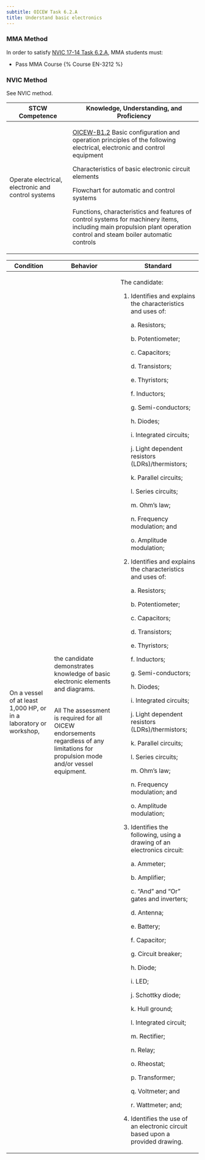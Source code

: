 ```yaml
---
subtitle: OICEW Task 6.2.A 
title: Understand basic electronics
---
```



### MMA Method

In order to satisfy  [NVIC 17-14  Task  6.2.A](/stcw23/assets/images/nvic-17-14.pdf), MMA students must:

* Pass MMA Course {% Course EN-3212 %}


### NVIC Method

<a onclick="togglevisibility('nvic_methods')" >See NVIC method.</a>

<div id='nvic_methods' class='hide'>

<table>
<thead>
<tr>
<th class='forty'> STCW Competence </th>
<th class='sixty'> Knowledge, Understanding, and Proficiency </th>
</tr>
</thead>




<tbody>
<tr><td markdown='1'>

Operate electrical, electronic and control systems

</td><td markdown='1'>

[OICEW-B1.2](../../tables/31.html#OICEW-B1.2) Basic configuration and operation principles of the following electrical, electronic and control equipment 

Characteristics of basic electronic circuit elements 

Flowchart for automatic and control systems 

Functions, characteristics and features of control systems for machinery items, including main propulsion plant operation control and steam boiler automatic controls

</td></tr>


</tbody>
</table>


<table>
<thead>
<tr><th class='twenty'>  Condition </th><th class='twenty'> Behavior </th><th  class='sixty'>Standard </th></tr>
</thead>
<tbody >



<tr><td markdown='1'>

On a vessel of at least 1,000 HP, or in a laboratory or workshop,

</td><td markdown='1'>

the candidate demonstrates knowledge of basic electronic elements and diagrams.

<br>

<div class="tooltip">All
<span class="tooltiptext">
The assessment is required for all OICEW endorsements regardless of any limitations for propulsion mode and/or vessel equipment.
</span>
</div>


</td><td markdown='1'>

The candidate:

1. Identifies and explains the characteristics and uses of:

     a. Resistors;

     b. Potentiometer;

     c. Capacitors;

     d. Transistors;

     e. Thyristors;

     f. Inductors;

     g. Semi-conductors;

     h. Diodes;

     i. Integrated circuits;

     j. Light dependent resistors (LDRs)/thermistors;

     k. Parallel circuits;

     l. Series circuits;

     m. Ohm’s law;

     n. Frequency modulation; and

     o. Amplitude modulation;

2. Identifies and explains the characteristics and uses of:

     a. Resistors;

     b. Potentiometer;

     c. Capacitors;

     d. Transistors;

     e. Thyristors;

     f. Inductors;

     g. Semi-conductors;

     h. Diodes;

     i. Integrated circuits;

     j. Light dependent resistors (LDRs)/thermistors;

     k. Parallel circuits;

     l. Series circuits;

     m. Ohm’s law;

     n. Frequency modulation; and

     o. Amplitude modulation;

3. Identifies the following, using a drawing of an electronics circuit:

     a. Ammeter;

     b. Amplifier;

     c. “And” and “Or” gates and inverters;

     d. Antenna;

     e. Battery;

     f. Capacitor;

     g. Circuit breaker;

     h. Diode;

     i. LED;

     j. Schottky diode;

     k. Hull ground;

     l. Integrated circuit;

     m. Rectifier;

     n. Relay;

     o. Rheostat;

     p. Transformer;

     q. Voltmeter; and

     r. Wattmeter; and;

4. Identifies the use of an electronic circuit based upon a provided drawing.

</td></tr>
</tbody>
</table>
</div>
